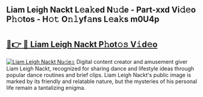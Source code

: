 ## Liam Leigh Nackt L𝚎a𝚔ed N𝚞𝚍e - Part-xxd Vi𝚍𝚎o P𝚑𝚘tos - H𝚘𝚝 O𝚗𝚕yf𝚊ns L𝚎a𝚔s m0U4p

# <h2><a href="http://kfcax6.oniu.top/?m=Liam+Leigh+Nackt">🔗👉 🔴 Liam Leigh Nackt P𝚑ot𝚘𝚜 V𝚒d𝚎o</a></h2>

[![Liam Leigh Nackt Nu𝚍e𝚜](https://i.imgur.com/0qMVB7G.gif)](http://kfcax6.oniu.top/?m=Liam+Leigh+Nackt)
Digital content creator and amusement giver Liam Leigh Nackt, recognized for sharing dance and lifestyle ideas through popular dance routines and brief clips. Liam Leigh Nackt's public image is marked by its friendly and relatable nature, but the mysteries of his personal life remain a tantalizing enigma.  
